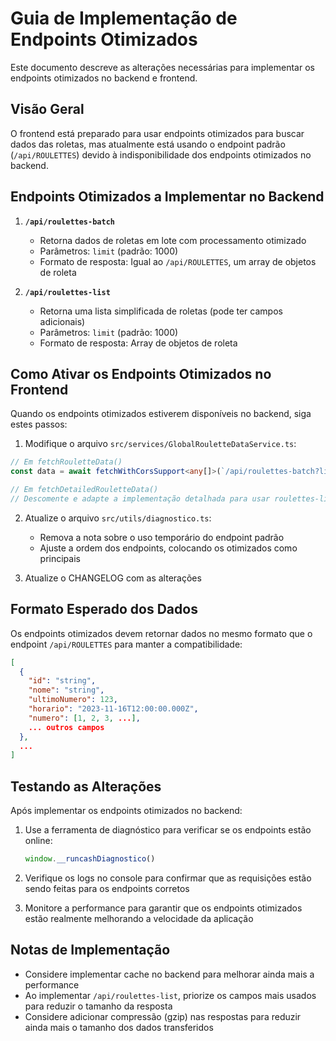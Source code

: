 # Guia de Implementação de Endpoints Otimizados

Este documento descreve as alterações necessárias para implementar os endpoints otimizados no backend e frontend.

## Visão Geral

O frontend está preparado para usar endpoints otimizados para buscar dados das roletas, mas atualmente está usando o endpoint padrão (`/api/ROULETTES`) devido à indisponibilidade dos endpoints otimizados no backend.

## Endpoints Otimizados a Implementar no Backend

1. **`/api/roulettes-batch`**
   - Retorna dados de roletas em lote com processamento otimizado
   - Parâmetros: `limit` (padrão: 1000)
   - Formato de resposta: Igual ao `/api/ROULETTES`, um array de objetos de roleta

2. **`/api/roulettes-list`**
   - Retorna uma lista simplificada de roletas (pode ter campos adicionais)
   - Parâmetros: `limit` (padrão: 1000)
   - Formato de resposta: Array de objetos de roleta

## Como Ativar os Endpoints Otimizados no Frontend

Quando os endpoints otimizados estiverem disponíveis no backend, siga estes passos:

1. Modifique o arquivo `src/services/GlobalRouletteDataService.ts`:

```typescript
// Em fetchRouletteData()
const data = await fetchWithCorsSupport<any[]>(`/api/roulettes-batch?limit=${DEFAULT_LIMIT}`);

// Em fetchDetailedRouletteData()
// Descomente e adapte a implementação detalhada para usar roulettes-list
```

2. Atualize o arquivo `src/utils/diagnostico.ts`:
   - Remova a nota sobre o uso temporário do endpoint padrão
   - Ajuste a ordem dos endpoints, colocando os otimizados como principais

3. Atualize o CHANGELOG com as alterações

## Formato Esperado dos Dados

Os endpoints otimizados devem retornar dados no mesmo formato que o endpoint `/api/ROULETTES` para manter a compatibilidade:

```json
[
  {
    "id": "string",
    "nome": "string",
    "ultimoNumero": 123,
    "horario": "2023-11-16T12:00:00.000Z",
    "numero": [1, 2, 3, ...],
    ... outros campos
  },
  ...
]
```

## Testando as Alterações

Após implementar os endpoints otimizados no backend:

1. Use a ferramenta de diagnóstico para verificar se os endpoints estão online:
   ```javascript
   window.__runcashDiagnostico()
   ```

2. Verifique os logs no console para confirmar que as requisições estão sendo feitas para os endpoints corretos

3. Monitore a performance para garantir que os endpoints otimizados estão realmente melhorando a velocidade da aplicação

## Notas de Implementação

- Considere implementar cache no backend para melhorar ainda mais a performance
- Ao implementar `/api/roulettes-list`, priorize os campos mais usados para reduzir o tamanho da resposta
- Considere adicionar compressão (gzip) nas respostas para reduzir ainda mais o tamanho dos dados transferidos 